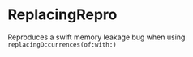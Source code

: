 # ReplacingRepro

Reproduces a swift memory leakage bug when using `replacingOccurrences(of:with:)`
